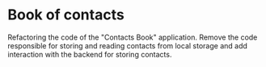 # Book of contacts
Refactoring the code of the "Contacts Book" application. Remove the code responsible for storing and reading contacts from local storage and add interaction with the backend for storing contacts.

